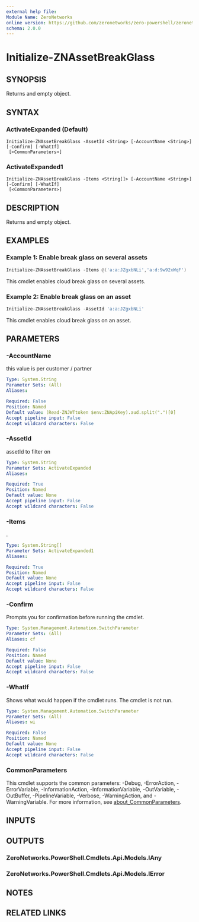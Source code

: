 ```yaml
---
external help file:
Module Name: ZeroNetworks
online version: https://github.com/zeronetworks/zero-powershell/zeronetworks/initialize-znassetbreakglass
schema: 2.0.0
---
```


# Initialize-ZNAssetBreakGlass

## SYNOPSIS
Returns and empty object.

## SYNTAX

### ActivateExpanded (Default)
```
Initialize-ZNAssetBreakGlass -AssetId <String> [-AccountName <String>] [-Confirm] [-WhatIf]
 [<CommonParameters>]
```

### ActivateExpanded1
```
Initialize-ZNAssetBreakGlass -Items <String[]> [-AccountName <String>] [-Confirm] [-WhatIf]
 [<CommonParameters>]
```

## DESCRIPTION
Returns and empty object.

## EXAMPLES

### Example 1: Enable break glass on several assets
```powershell
Initialize-ZNAssetBreakGlass -Items @('a:a:JZgxbNLi','a:d:9w92xWqF')
```

This cmdlet enables cloud break glass on several assets.

### Example 2: Enable break glass on an asset
```powershell
Initialize-ZNAssetBreakGlass -AssetId 'a:a:JZgxbNLi'
```

This cmdlet enables cloud break glass on an asset.

## PARAMETERS

### -AccountName
this value is per customer / partner

```yaml
Type: System.String
Parameter Sets: (All)
Aliases:

Required: False
Position: Named
Default value: (Read-ZNJWTtoken $env:ZNApiKey).aud.split(".")[0]
Accept pipeline input: False
Accept wildcard characters: False
```

### -AssetId
assetId to filter on

```yaml
Type: System.String
Parameter Sets: ActivateExpanded
Aliases:

Required: True
Position: Named
Default value: None
Accept pipeline input: False
Accept wildcard characters: False
```

### -Items
.

```yaml
Type: System.String[]
Parameter Sets: ActivateExpanded1
Aliases:

Required: True
Position: Named
Default value: None
Accept pipeline input: False
Accept wildcard characters: False
```

### -Confirm
Prompts you for confirmation before running the cmdlet.

```yaml
Type: System.Management.Automation.SwitchParameter
Parameter Sets: (All)
Aliases: cf

Required: False
Position: Named
Default value: None
Accept pipeline input: False
Accept wildcard characters: False
```

### -WhatIf
Shows what would happen if the cmdlet runs.
The cmdlet is not run.

```yaml
Type: System.Management.Automation.SwitchParameter
Parameter Sets: (All)
Aliases: wi

Required: False
Position: Named
Default value: None
Accept pipeline input: False
Accept wildcard characters: False
```

### CommonParameters
This cmdlet supports the common parameters: -Debug, -ErrorAction, -ErrorVariable, -InformationAction, -InformationVariable, -OutVariable, -OutBuffer, -PipelineVariable, -Verbose, -WarningAction, and -WarningVariable. For more information, see [about_CommonParameters](http://go.microsoft.com/fwlink/?LinkID=113216).

## INPUTS

## OUTPUTS

### ZeroNetworks.PowerShell.Cmdlets.Api.Models.IAny

### ZeroNetworks.PowerShell.Cmdlets.Api.Models.IError

## NOTES

## RELATED LINKS


